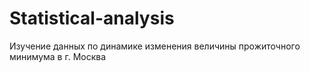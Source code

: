 # Statistical-analysis
Изучение данных по динамике изменения величины прожиточного минимума в г. Москва
